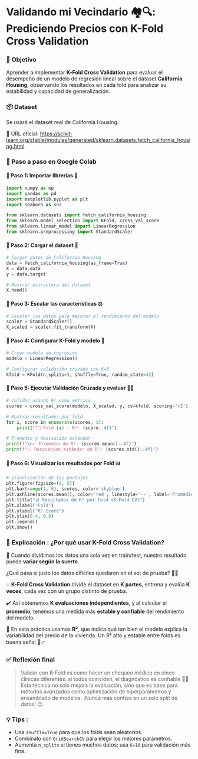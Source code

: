 # **Validando mi Vecindario 🏘️🔍: Prediciendo Precios con K-Fold Cross Validation**

### 🎯 **Objetivo**

Aprender a implementar **K-Fold Cross Validation** para evaluar el desempeño de un modelo de regresión lineal sobre el dataset **California Housing**, observando los resultados en cada fold para analizar su estabilidad y capacidad de generalización.

### 📦 **Dataset**

Se usará el dataset real de California Housing.

🔗 URL oficial:
 https://scikit-learn.org/stable/modules/generated/sklearn.datasets.fetch_california_housing.html

### 🧪 **Paso a paso en Google Colab**

#### 🔹 Paso 1: Importar librerías 🧰

```python
import numpy as np
import pandas as pd
import matplotlib.pyplot as plt
import seaborn as sns

from sklearn.datasets import fetch_california_housing
from sklearn.model_selection import KFold, cross_val_score
from sklearn.linear_model import LinearRegression
from sklearn.preprocessing import StandardScaler
```

#### 🔹 Paso 2: Cargar el dataset 🏡

```python
# Cargar datos de California Housing
data = fetch_california_housing(as_frame=True)
X = data.data
y = data.target

# Mostrar estructura del dataset
X.head()
```

#### 🔹 Paso 3: Escalar las características ⚖️

```python
# Escalar los datos para mejorar el rendimiento del modelo
scaler = StandardScaler()
X_scaled = scaler.fit_transform(X)
```

#### 🔹 Paso 4: Configurar K-Fold y modelo 🤖

```python
# Crear modelo de regresión
modelo = LinearRegression()

# Configurar validación cruzada con K=5
kfold = KFold(n_splits=5, shuffle=True, random_state=42)
```

#### 🔹 Paso 5: Ejecutar Validación Cruzada y evaluar 🔄📏

```python
# Validar usando R² como métrica
scores = cross_val_score(modelo, X_scaled, y, cv=kfold, scoring='r2')

# Mostrar resultados por fold
for i, score in enumerate(scores, 1):
    print(f"📂 Fold {i} - R²: {score:.4f}")

# Promedio y desviación estándar
print(f"\n✅ Promedio de R²: {scores.mean():.4f}")
print(f"📉 Desviación estándar de R²: {scores.std():.4f}")
```

#### 🔹 Paso 6: Visualizar los resultados por Fold 📊

```python
# Visualización de los puntajes
plt.figure(figsize=(8, 5))
plt.bar(range(1, 6), scores, color='skyblue')
plt.axhline(scores.mean(), color='red', linestyle='--', label='Promedio R²')
plt.title("📊 Resultados de R² por Fold (K-Fold CV)")
plt.xlabel("Fold")
plt.ylabel("R² Score")
plt.ylim(0.4, 0.8)
plt.legend()
plt.show()
```

### 💬 **Explicación : ¿Por qué usar K-Fold Cross Validation?**

🔁 Cuando dividimos los datos una sola vez en train/test, nuestro resultado puede **variar según la suerte**. 

¿Qué pasa si justo los datos difíciles quedaron en el set de prueba? 🤷‍♂️

💡 **K-Fold Cross Validation** divide el dataset en **K partes**, entrena y evalúa **K veces**, cada vez con un grupo distinto de prueba.

✔️ Así obtenemos **K evaluaciones independientes**, y al calcular el **promedio**, tenemos una medida más **estable y confiable** del rendimiento del modelo.

📌 En esta práctica usamos **R²**, que indica qué tan bien el modelo explica la variabilidad del precio de la vivienda. Un R² alto y estable entre folds es buena señal 🧠📈

### ✅ **Reflexión final**

> Validar con K-Fold es como hacer un chequeo médico en cinco clínicas diferentes: si todos coinciden, el diagnóstico es confiable 🏥✅
>  Esta técnica no solo mejora la evaluación, sino que es base para métodos avanzados como optimización de hiperparámetros y ensamblado de modelos.
>  ¡Nunca más confíes en un solo split de datos! 😉

### 💡 Tips :

- Usa `shuffle=True` para que los folds sean aleatorios.
- Combínalo con `GridSearchCV` para elegir los mejores parámetros.
- Aumenta `n_splits` si tienes muchos datos; usa `K=10` para validación más fina.